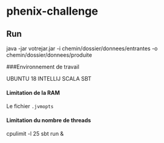 # phenix-challenge



## Run


java -jar votrejar.jar -i chemin/dossier/donnees/entrantes -o chemin/dossier/donnees/produite


###Environnement de travail


  UBUNTU 18
  INTELLIJ
  SCALA
  SBT


#### Limitation de la RAM

Le fichier `.jvmopts`

#### Limitation du nombre de threads

cpulimit -l 25 sbt run &








